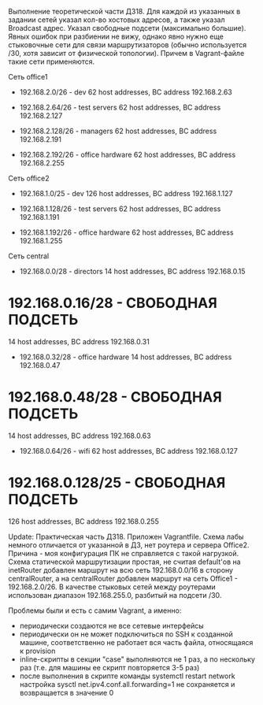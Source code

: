 Выполнение теоретической части ДЗ18.
Для каждой из указанных в задании сетей указал кол-во хостовых адресов, а также указал Broadcast адрес.
Указал свободные подсети (максимально большие).
Явных ошибок при разбиении не вижу, однако явно нужно еще стыковочные сети для связи маршрутизаторов (обычно используется /30, хотя зависит от физической топологии). Причем в Vagrant-файле такие сети применяются.

Сеть office1
- 192.168.2.0/26 - dev
62 host addresses, BC address 192.168.2.63

- 192.168.2.64/26 - test servers
62 host addresses, BC address 192.168.2.127

- 192.168.2.128/26 - managers
62 host addresses, BC address 192.168.2.191

- 192.168.2.192/26 - office hardware
62 host addresses, BC address 192.168.2.255

Сеть office2
- 192.168.1.0/25 - dev
126 host addresses, BC address 192.168.1.127

- 192.168.1.128/26 - test servers
62 host addresses, BC address 192.168.1.191

- 192.168.1.192/26 - office hardware
62 host addresses, BC address 192.168.1.255


Сеть central
- 192.168.0.0/28 - directors
14 host addresses, BC address 192.168.0.15

# 192.168.0.16/28 - СВОБОДНАЯ ПОДСЕТЬ
14 host addresses, BC address 192.168.0.31

- 192.168.0.32/28 - office hardware
14 host addresses, BC address 192.168.0.47

# 192.168.0.48/28 - СВОБОДНАЯ ПОДСЕТЬ
14 host addresses, BC address 192.168.0.63

- 192.168.0.64/26 - wifi
62 host addresses, BC address 192.168.0.127

# 192.168.0.128/25 - СВОБОДНАЯ ПОДСЕТЬ
126 host addresses, BC address 192.168.0.255

Update:
Практическая часть ДЗ18. Приложен Vagrantfile. Схема лабы немного отличается от указанной в ДЗ, нет роутера и сервера Office2. Причина - моя конфигурация ПК не справляется с такой нагрузкой.
Схема статической маршрутизации простая, не считая default'ов на inetRouter добавлен маршрут на всю сеть 192.168.0.0/16 в сторону centralRouter, а на centralRouter добавлен маршрут на сеть Office1 - 192.168.2.0/26. В качестве стыковых сетей между роутерами использован диапазон 192.168.255.0, разбитый на подсети /30.

Проблемы были и есть с самим Vagrant, а именно:
- периодически создаются не все сетевые интерфейсы
- периодически он не может подключиться по SSH к созданной машине, соответственно не работает вся часть файла, относящаяся к provision
- inline-скрипты в секции "case" выполняются не 1 раз, а по нескольку раз (т.е. для машины ее скрипт повторяется 3-5 раз)
- после выполнения в скрипте команды systemctl restart network настройка sysctl net.ipv4.conf.all.forwarding=1 не сохраняется и возвращается в значение 0
